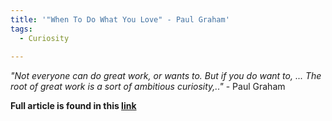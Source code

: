 ```yaml
---
title: '"When To Do What You Love" - Paul Graham'
tags:
  - Curiosity
 
---
```


*"Not everyone can do great work, or wants to. But if you do want to, ... The root of great work is a sort of ambitious curiosity,.."* -  Paul Graham



**Full article is found in this [link](https://paulgraham.com/when.html)**


